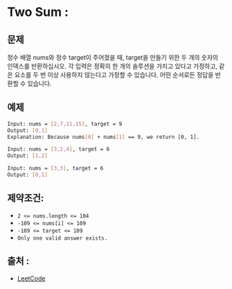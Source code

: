 # Two Sum : 

## 문제

정수 배열 nums와 정수 target이 주어졌을 때, target을 만들기 위한 두 개의 숫자의 인덱스를 반환하십시오. 각 입력은 정확히 한 개의 솔루션을 가지고 있다고 가정하고, 같은 요소를 두 번 이상 사용하지 않는다고 가정할 수 있습니다. 어떤 순서로든 정답을 반환할 수 있습니다.

## 예제

```bash
Input: nums = [2,7,11,15], target = 9
Output: [0,1]
Explanation: Because nums[0] + nums[1] == 9, we return [0, 1].
```

```bash
Input: nums = [3,2,4], target = 6
Output: [1,2]
```

```bash
Input: nums = [3,3], target = 6
Output: [0,1]
```


## 제약조건:

- `2 <= nums.length <= 104`
- `-109 <= nums[i] <= 109`
- `-109 <= target <= 109`
- `Only one valid answer exists.`

## 출처 : 
- [LeetCode](https://leetcode.com/)
